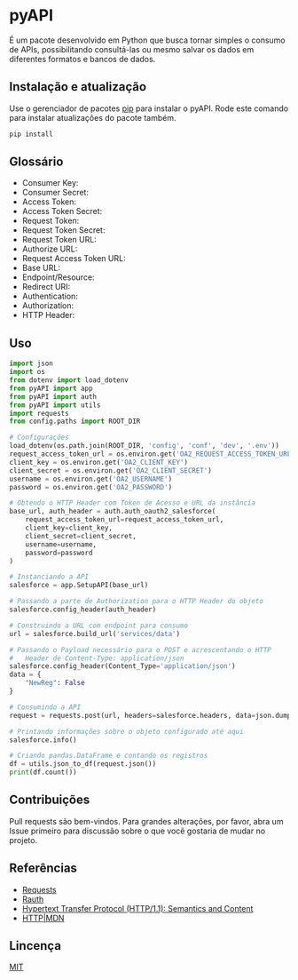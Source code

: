 # pyAPI

É um pacote desenvolvido em Python que busca tornar simples o consumo de APIs, possibilitando consultá-las ou mesmo salvar os dados em diferentes formatos e bancos de dados.

## Instalação e atualização
Use o gerenciador de pacotes [pip](https://pip.pypa.io/en/stable/) para instalar o pyAPI. Rode este comando para instalar atualizações do pacote também.
```bash
pip install 
```

## Glossário
- Consumer Key: 
- Consumer Secret:
- Access Token:
- Access Token Secret: 
- Request Token:
- Request Token Secret:
- Request Token URL:
- Authorize URL:
- Request Access Token URL:
- Base URL:
- Endpoint/Resource:
- Redirect URI:
- Authentication:
- Authorization:
- HTTP Header:

## Uso
```python
import json
import os
from dotenv import load_dotenv
from pyAPI import app
from pyAPI import auth
from pyAPI import utils
import requests
from config.paths import ROOT_DIR

# Configurações
load_dotenv(os.path.join(ROOT_DIR, 'config', 'conf', 'dev', '.env'))
request_access_token_url = os.environ.get('OA2_REQUEST_ACCESS_TOKEN_URL')
client_key = os.environ.get('OA2_CLIENT_KEY')
client_secret = os.environ.get('OA2_CLIENT_SECRET')
username = os.environ.get('OA2_USERNAME')
password = os.environ.get('OA2_PASSWORD')

# Obtendo o HTTP Header com Token de Acesso e URL da instância
base_url, auth_header = auth.auth_oauth2_salesforce(
    request_access_token_url=request_access_token_url,
    client_key=client_key,
    client_secret=client_secret,
    username=username,
    password=password
)

# Instanciando a API
salesforce = app.SetupAPI(base_url)

# Passando a parte de Authorization para o HTTP Header do objeto
salesforce.config_header(auth_header)

# Construindo a URL com endpoint para consumo
url = salesforce.build_url('services/data')

# Passando o Payload necessário para o POST e acrescentando o HTTP
#   Header de Content-Type: application/json
salesforce.config_header(Content_Type='application/json')
data = {
    "NewReg": False
}

# Consumindo a API
request = requests.post(url, headers=salesforce.headers, data=json.dumps(data))

# Printando informações sobre o objeto configurado até aqui
salesforce.info()

# Criando pandas.DataFrame e contando os registros
df = utils.json_to_df(request.json())
print(df.count())
```


## Contribuições
Pull requests são bem-vindos. Para grandes alterações, por favor, abra um Issue primeiro para discussão sobre o que você gostaria de mudar no projeto.

## Referências
- [Requests](https://docs.python-requests.org/en/latest/)
- [Rauth](https://rauth.readthedocs.io/en/latest/)
- [Hypertext Transfer Protocol (HTTP/1.1): Semantics and Content](https://www.rfc-editor.org/rfc/rfc7231)
- [HTTP|MDN](https://developer.mozilla.org/pt-BR/docs/Web/HTTP)

## Lincença
[MIT](https://choosealicense.com/licenses/mit/)